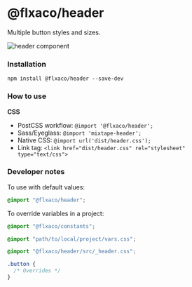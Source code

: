 # @flxaco/header

Multiple button styles and sizes.

![header  component](https://previousnext.github.io/mixtape/screenshots/header.png)

### Installation

```
npm install @flxaco/header --save-dev
```

### How to use

**CSS**

- PostCSS workflow: `@import '@flxaco/header';`
- Sass/Eyeglass: `@import 'mixtape-header';`
- Native CSS: `@import url('dist/header.css');`
- Link tag: `<link href="dist/header.css" rel="stylesheet" type="text/css">`

### Developer notes

To use with default values:

```css
@import "@flxaco/header";
```

To override variables in a project:

```css
@import "@flxaco/constants";

@import "path/to/local/project/vars.css";

@import "@flxaco/header/src/_header.css";

.button {
  /* Overrides */
}
```
